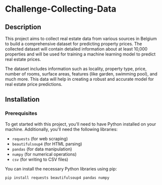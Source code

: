 # Challenge-Collecting-Data

## Description
This project aims to collect real estate data from various sources in Belgium to build a comprehensive dataset for predicting property prices. The collected dataset will contain detailed information about at least 10,000 properties and will be used for training a machine learning model to predict real estate prices.

The dataset includes information such as locality, property type, price, number of rooms, surface areas, features (like garden, swimming pool), and much more. This data will help in creating a robust and accurate model for real estate price predictions.

## Installation

### Prerequisites
To get started with this project, you'll need to have Python installed on your machine. Additionally, you'll need the following libraries:
- `requests` (for web scraping)
- `beautifulsoup4` (for HTML parsing)
- `pandas` (for data manipulation)
- `numpy` (for numerical operations)
- `csv` (for writing to CSV files)

You can install the necessary Python libraries using pip:

```bash
pip install requests beautifulsoup4 pandas numpy



